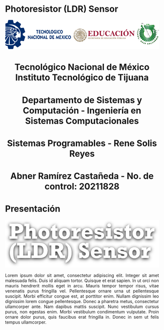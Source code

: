 # Photoresistor (LDR) Sensor
<center>
  <img src="Img_Escuela.png">
  <div align="center">
  <h1 font-weight="bold" font-size="200%">Tecnológico​ ​Nacional​ ​de​ ​México Instituto Tecnológico de Tijuana</p>
  <h1 font-weight="bold" font-size="150%">Departamento de Sistemas y Computación - Ingeniería en Sistemas Computacionales</p>
  <h1>Sistemas Programables - Rene Solis Reyes</p>
  <h1 font-weight="bold" font-size="120%">Abner Ramírez Castañeda - No. de control: 20211828</p>
  </div>
</center>

# Presentación
<center>
  <img src="Img_Titulo.png">
  <div min-height="100vh" margin="50%" auto width="40%">
    <p align="justify">
    Lorem ipsum dolor sit amet, consectetur adipiscing elit. Integer sit amet malesuada felis. Duis id aliquam tortor. Quisque et erat sapien. In ut orci non mauris hendrerit mollis eget in arcu. Mauris tempor tempor risus, vitae venenatis purus fringilla vel. Pellentesque ornare urna ut pellentesque suscipit. Morbi efficitur congue est, at porttitor enim. Nullam dignissim leo dignissim lorem congue pellentesque. Donec a pharetra metus, consectetur ullamcorper ante. Nam dapibus mattis suscipit. Nunc vestibulum cursus purus, non egestas enim. Morbi vestibulum condimentum vulputate. Proin ornare dolor purus, quis faucibus erat fringilla in. Donec in sem ut felis tempus ullamcorper.
    </p>
  </div>
</center>
